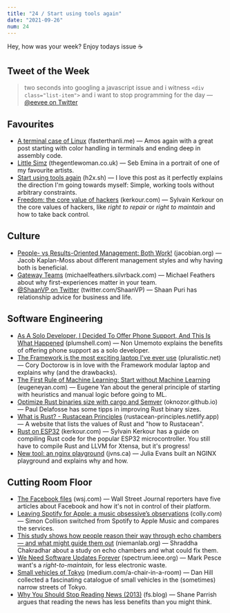 ```yaml
---
title: "24 / Start using tools again"
date: "2021-09-26"
num: 24
---
```


Hey, how was your week? Enjoy todays issue ☕️

## Tweet of the Week

> two seconds into googling a javascript issue and i witness `<div class="list-item">` and i want to stop programming for the day
> — [@eevee on Twitter](https://twitter.com/eevee/status/1441951092669964288)

## Favourites

- [A terminal case of Linux](https://fasterthanli.me/articles/a-terminal-case-of-linux) (fasterthanli.me) — Amos again with a great post starting with color handling in terminals and ending deep in assembly code.
- [Little Simz](https://thegentlewoman.co.uk/library/little-simz) (thegentlewoman.co.uk) — Seb Emina in a portrait of one of my favourite artists.
- [Start using tools again](https://h2x.sh/apple/) (h2x.sh) — I love this post as it perfectly explains the direction I'm going towards myself: Simple, working tools without arbitrary constraints.
- [Freedom: the core value of hackers](https://kerkour.com/blog/freedom-the-core-value-of-hackers/) (kerkour.com) — Sylvain Kerkour on the core values of hackers, like _right to repair_ or _right to maintain_ and how to take back control.

## Culture

- [People- vs Results-Oriented Management: Both Work!](https://jacobian.org/2021/sep/22/people-or-results-oriented/) (jacobian.org) — Jacob Kaplan-Moss about different management styles and why having both is beneficial.
- [Gateway Teams](https://michaelfeathers.silvrback.com/gateway-teams) (michaelfeathers.silvrback.com) — Michael Feathers about why first-experiences matter in your team.
- [@ShaanVP on Twitter](https://mobile.twitter.com/ShaanVP/status/1429496148297883656) (twitter.com/ShaanVP) — Shaan Puri has relationship advice for business and life.

## Software Engineering

- [As A Solo Developer, I Decided To Offer Phone Support, And This Is What Happened](http://plumshell.com/2017/11/30/as-a-solo-app-developer-i-decided-to-offer-phone-support-and-this-is-what-happened/) (plumshell.com) — Non Umemoto explains the benefits of offering phone support as a solo developer.
- [The Framework is the most exciting laptop I've ever use](https://pluralistic.net/2021/09/21/monica-byrne/#think-different) (pluralistic.net) — Cory Doctorow is in love with the Framework modular laptop and explains why (and the drawbacks).
- [The First Rule of Machine Learning: Start without Machine Learning](https://eugeneyan.com/writing/first-rule-of-ml/) (eugeneyan.com) — Eugene Yan about the general principle of starting with heuristics and manual logic before going to ML.
- [Optimize Rust binaries size with cargo and Semver](https://oknozor.github.io/blog/optimize-rust-binary-size/) (oknozor.github.io) — Paul Delafosse has some tipps in improving Rust binary sizes.
- [What is Rust? - Rustacean Principles](https://rustacean-principles.netlify.app/what_is_rust.html) (rustacean-principles.netlify.app) — A website that lists the values of Rust and "how to Rustacean".
- [Rust on ESP32](https://kerkour.com/blog/rust-on-esp32/) (kerkour.com) — Sylvain Kerkour has a guide on compiling Rust code for the popular ESP32 microcontroller. You still have to compile Rust and LLVM for Xtensa, but it's progress!
- [New tool: an nginx playground](https://jvns.ca/blog/2021/09/24/new-tool--an-nginx-playground/) (jvns.ca) — Julia Evans built an NGINX playground and explains why and how.

## Cutting Room Floor

- [The Facebook files](https://www.wsj.com/articles/the-facebook-files-11631713039) (wsj.com) — Wall Street Journal reporters have five articles about Facebook and how it's not in control of their platform.
- [Leaving Spotify for Apple: a music obsessive’s observations](https://colly.com/articles/leaving-spotify-for-apple) (colly.com) — Simon Collison switched from Spotify to Apple Music and compares the services.
- [This study shows how people reason their way through echo chambers — and what might guide them out](https://www.niemanlab.org/2021/09/this-study-shows-how-people-reason-their-way-through-echo-chambers-and-what-might-guide-them-out/) (niemanlab.org) — Shraddha Chakradhar about a study on echo chambers and what could fix them.
- [We Need Software Updates Forever](https://spectrum.ieee.org/we-need-software-updates-forever) (spectrum.ieee.org) — Mark Pesce want's a _right-to-maintain_, for less electronic waste.
- [Small vehicles of Tokyo](https://medium.com/a-chair-in-a-room/small-vehicles-of-tokyo-7cdda49c2bf8) (medium.com/a-chair-in-a-room) — Dan Hill collected a fascinating catalogue of small vehicles in the (sometimes) narrow streets of Tokyo.
- [Why You Should Stop Reading News (2013)](https://fs.blog/2013/12/stop-reading-news/) (fs.blog) — Shane Parrish argues that reading the news has less benefits than you might think.
